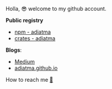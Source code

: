 Holla, 😎 welcome to my github account.

**Public registry**

- [npm - adiatma](https://www.npmjs.com/~adiatma)
- [crates - adiatma](https://crates.io/users/adiatma)

**Blogs**:

- [Medium](https://medium.com/@adiatma9024)
- [adiatma.github.io](https://adiatma.github.io/)

How to reach me [📩](mailto:adiatma9024@gmail.com)
